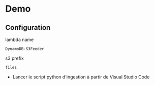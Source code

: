 # Demo

## Configuration

lambda name

```
DynamoDB-S3Feeder
```

s3 prefix
```
files
```

* Lancer le script python d'ingestion à partir de Visual Studio Code


